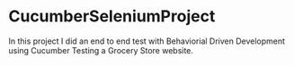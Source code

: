 # CucumberSeleniumProject
In this project I did an end to end test with Behaviorial Driven Development using Cucumber Testing a Grocery Store website.
